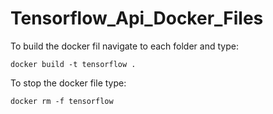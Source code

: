 # Tensorflow_Api_Docker_Files

To build the docker fil navigate to each folder and type:

```
docker build -t tensorflow .
```

To stop the docker file type:

```
docker rm -f tensorflow
```
